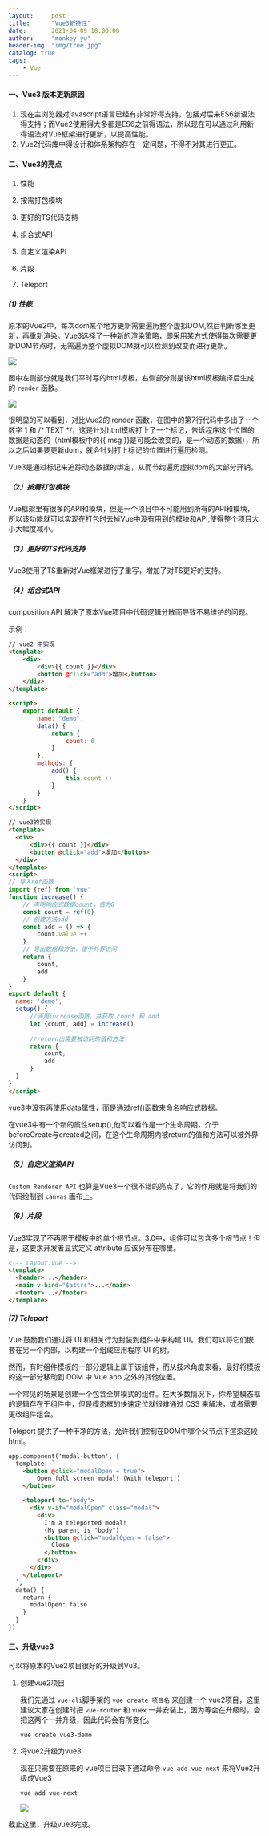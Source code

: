 ```yaml
---
layout:     post
title:      "Vue3新特性"
date:       2021-04-09 18:00:00
author:     "monkey-yu"
header-img: "img/tree.jpg"
catalog: true
tags:
    - Vue
---
```


#### 一、Vue3 版本更新原因

1. 现在主浏览器对javascript语言已经有非常好得支持，包括对后来ES6新语法得支持；而Vue2使用得大多都是ES6之前得语法，所以现在可以通过利用新得语法对Vue框架进行更新，以提高性能。
2. Vue2代码库中得设计和体系架构存在一定问题，不得不对其进行更正。

#### 二、Vue3的亮点

1. 性能

2. 按需打包模块

3. 更好的TS代码支持

4. 组合式API

5. 自定义渲染API

6. 片段

7. Teleport

##### (1) 性能

​    原本的Vue2中，每次dom某个地方更新需要遍历整个虚拟DOM,然后判断哪里更新，再重新渲染。Vue3选择了一种新的渲染策略，即采用某方式使得每次需要更新DOM节点时，无需遍历整个虚拟DOM就可以检测到改变而进行更新。

![](/img/post_img/vue/vue3-1.png)

图中左侧部分就是我们平时写的html模板，右侧部分则是该html模板编译后生成的 `render` 函数。

![](/img/post_img/vue/vue3-2.png)

很明显的可以看到，对比Vue2的 render 函数，在图中的第7行代码中多出了一个数字 1 和 /* TEXT */，这是针对html模板打上了一个标记，告诉程序这个位置的数据是动态的（html模板中的{{ msg }}是可能会改变的，是一个动态的数据），所以之后如果要更新dom，就会针对打上标记的位置进行遍历检测。

Vue3是通过标记来追踪动态数据的绑定，从而节约遍历虚拟dom的大部分开销。

##### （2）按需打包模块

Vue框架里有很多的API和模块，但是一个项目中不可能用到所有的API和模块，所以该功能就可以实现在打包时去掉Vue中没有用到的模块和API,使得整个项目大小大幅度减小。

##### （3）更好的TS代码支持

Vue3使用了TS重新对Vue框架进行了重写，增加了对TS更好的支持。

##### （4）组合式API

composition API 解决了原本Vue项目中代码逻辑分散而导致不易维护的问题。

示例：

```html
// vue2 中实现
<template>
    <div>
        <div>{{ count }}</div>
        <button @click="add">增加</button>
    </div>
</template>

<script>
    export default {
        name: "demo",
        data() {
            return {
                count: 0
            }
        },
        methods: {
            add() {
                this.count ++
            }
        }
    }
</script>
```

```html
// vue3的实现
<template>
  <div>
      <div>{{ count }}</div>
      <button @click="add">增加</button>
  </div>
</template>
<script>
// 导入ref函数
import {ref} from 'vue'
function increase() {
	// 声明响应式数据count，值为0
    const count = ref(0)
    // 创建方法add
    const add = () => {
        count.value ++
    }
    // 导出数据和方法，便于外界访问
    return {
        count,
        add
    }
}
export default {
  name: 'demo',
  setup() {
  	  //调用increase函数，并获取 count 和 add
      let {count, add} = increase()
      
      //return出需要被访问的值和方法
      return {
          count,
          add
      }
  }
}
</script>
```

vue3中没有再使用data属性，而是通过ref()函数来命名响应式数据。

在vue3中有一个新的属性setup(),他可以看作是一个生命周期，介于beforeCreate与created之间，在这个生命周期内被return的值和方法可以被外界访问到。

##### （5）自定义渲染API

`Custom Renderer API` 也算是Vue3一个很不错的亮点了，它的作用就是将我们的代码绘制到 `canvas` 画布上。

##### （6）片段

Vue3实现了不再限于模板中的单个根节点。3.0中，组件可以包含多个根节点！但是，这要求开发者显式定义 attribute 应该分布在哪里。

```html
<!-- Layout.vue -->
<template>
  <header>...</header>
  <main v-bind="$attrs">...</main>
  <footer>...</footer>
</template>
```

##### (7) Teleport

Vue 鼓励我们通过将 UI 和相关行为封装到组件中来构建 UI。我们可以将它们嵌套在另一个内部，以构建一个组成应用程序 UI 的树。

然而，有时组件模板的一部分逻辑上属于该组件，而从技术角度来看，最好将模板的这一部分移动到 DOM 中 Vue app 之外的其他位置。

一个常见的场景是创建一个包含全屏模式的组件。在大多数情况下，你希望模态框的逻辑存在于组件中，但是模态框的快速定位就很难通过 CSS 来解决，或者需要更改组件组合。

Teleport 提供了一种干净的方法，允许我们控制在DOM中哪个父节点下渲染这段html。

```html
app.component('modal-button', {
  template: `
    <button @click="modalOpen = true">
        Open full screen modal! (With teleport!)
    </button>

    <teleport to="body">
      <div v-if="modalOpen" class="modal">
        <div>
          I'm a teleported modal! 
          (My parent is "body")
          <button @click="modalOpen = false">
            Close
          </button>
        </div>
      </div>
    </teleport>
  `,
  data() {
    return { 
      modalOpen: false
    }
  }
})
```

#### 三、升级vue3

可以将原本的Vue2项目很好的升级到Vu3。

1. 创建vue2项目

   我们先通过 `vue-cli`脚手架的 `vue create 项目名` 来创建一个 vue2项目，这里建议大家在创建时把 `vue-router` 和 `vuex` 一并安装上，因为等会在升级时，会把这两个一并升级，因此代码会有所变化。

   ```
   vue create vue3-demo
   ```

2. 将vue2升级为vue3

   现在只需要在原来的 vue项目目录下通过命令 `vue add vue-next` 来将Vue2升级成Vue3

   ```
   vue add vue-next
   ```

   ![](/img/post_img/vue/vue3-3.png)

截止这里，升级vue3完成。

